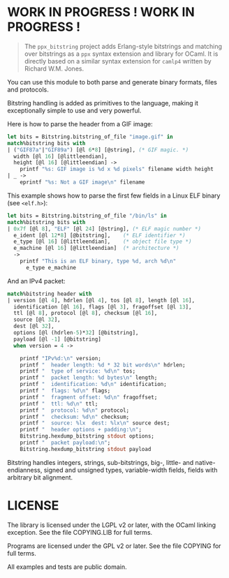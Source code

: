 # WORK IN PROGRESS ! WORK IN PROGRESS !

> The `ppx_bitstring` project adds Erlang-style bitstrings and matching over
> bitstrings as a `ppx` syntax extension and library for OCaml.  It is directly
> based on a similar syntax extension for `camlp4` written by Richard
> W.M. Jones.

You can use this module to both parse and generate binary formats, files and
protocols.

Bitstring handling is added as primitives to the language, making it
exceptionally simple to use and very powerful.

Here is how to parse the header from a GIF image:

```ocaml
let bits = Bitstring.bitstring_of_file "image.gif" in
match%bitstring bits with
| ("GIF87a"|"GIF89a") [@l 6*8] [@string], (* GIF magic. *)
  width [@l 16] [@littleendian],
  height [@l 16] [@littleendian] ->
    printf "%s: GIF image is %d x %d pixels" filename width height
| _ ->
    eprintf "%s: Not a GIF image\n" filename
```

This example shows how to parse the first few fields in a Linux ELF binary (see
`<elf.h>`):

```ocaml
let bits = Bitstring.bitstring_of_file "/bin/ls" in
match%bitstring bits with
| 0x7f [@l 8], "ELF" [@l 24] [@string], (* ELF magic number *)
  e_ident [@l 12*8] [@bitstring],    (* ELF identifier *)
  e_type [@l 16] [@littleendian],    (* object file type *)
  e_machine [@l 16] [@littleendian]  (* architecture *)
  ->
    printf "This is an ELF binary, type %d, arch %d\n"
      e_type e_machine
```

And an IPv4 packet:

```ocaml
match%bitstring header with
| version [@l 4], hdrlen [@l 4], tos [@l 8], length [@l 16],
  identification [@l 16], flags [@l 3], fragoffset [@l 13],
  ttl [@l 8], protocol [@l 8], checksum [@l 16],
  source [@l 32],
  dest [@l 32],
  options [@l (hdrlen-5)*32] [@bitstring],
  payload [@l -1] [@bitstring]
  when version = 4 ->

    printf "IPv%d:\n" version;
    printf "  header length: %d * 32 bit words\n" hdrlen;
    printf "  type of service: %d\n" tos;
    printf "  packet length: %d bytes\n" length;
    printf "  identification: %d\n" identification;
    printf "  flags: %d\n" flags;
    printf "  fragment offset: %d\n" fragoffset;
    printf "  ttl: %d\n" ttl;
    printf "  protocol: %d\n" protocol;
    printf "  checksum: %d\n" checksum;
    printf "  source: %lx  dest: %lx\n" source dest;
    printf "  header options + padding:\n";
    Bitstring.hexdump_bitstring stdout options;
    printf "  packet payload:\n";
    Bitstring.hexdump_bitstring stdout payload
```

Bitstring handles integers, strings, sub-bitstrings, big-, little- and
native-endianness, signed and unsigned types, variable-width fields, fields with
arbitrary bit alignment.

# LICENSE

The library is licensed under the LGPL v2 or later, with the OCaml
linking exception.  See the file COPYING.LIB for full terms.

Programs are licensed under the GPL v2 or later.  See the file COPYING
for full terms.

All examples and tests are public domain.
